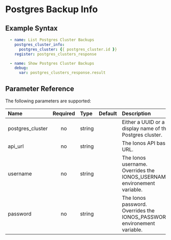 # Postgres Backup Info

## Example Syntax

```yaml
  - name: List Postgres Cluster Backups
    postgres_cluster_info:
      postgres_cluster: {{ postgres_cluster.id }}
    register: postgres_clusters_response

  - name: Show Postgres Cluster Backups
    debug:
      var: postgres_clusters_response.result
```

## Parameter Reference

The following parameters are supported:

| Name | Required | Type | Default | Description |
| :--- | :---: | :--- | :--- | :--- |
| postgres_cluster | no | string |  | Either a UUID or a display name of the Postgres cluster. |
| api\_url | no | string |  | The Ionos API base URL. |
| username | no | string |  | The Ionos username. Overrides the IONOS\_USERNAME environement variable. |
| password | no | string |  | The Ionos password. Overrides the IONOS\_PASSWORD environement variable. |
